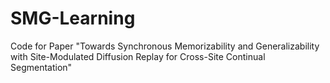 # SMG-Learning
Code for Paper "Towards Synchronous Memorizability and Generalizability with Site-Modulated Diffusion Replay for Cross-Site Continual Segmentation"
